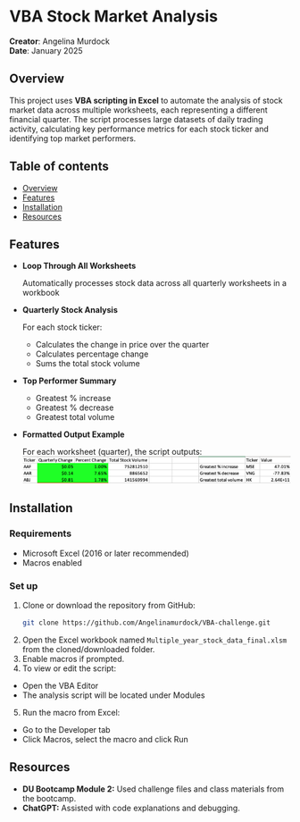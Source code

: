 # VBA Stock Market Analysis
**Creator**: Angelina Murdock  
**Date**: January 2025

## Overview
This project uses **VBA scripting in Excel** to automate the analysis of stock market data across multiple worksheets, each representing a different financial quarter. The script processes large datasets of daily trading activity, calculating key performance metrics for each stock ticker and identifying top market performers.

## Table of contents
- [Overview](#overview)
- [Features](#features)
- [Installation](#installation)
- [Resources](#resources)

## Features
- **Loop Through All Worksheets**

    Automatically processes stock data across all quarterly worksheets in a workbook

- **Quarterly Stock Analysis**

    For each stock ticker:
    - Calculates the change in price over the quarter
    - Calculates percentage change
    - Sums the total stock volume

- **Top Performer Summary**
    - Greatest % increase
    - Greatest % decrease
    - Greatest total volume

- **Formatted Output Example**

    For each worksheet (quarter), the script outputs:
    ![Q1 Report](Images/Q1_output.png)

## Installation
### Requirements
- Microsoft Excel (2016 or later recommended)
- Macros enabled

### Set up
1. Clone or download the repository from GitHub:
    ``` bash
    git clone https://github.com/Angelinamurdock/VBA-challenge.git 
    ```
2. Open the Excel workbook named `Multiple_year_stock_data_final.xlsm` from the cloned/downloaded folder.
3. Enable macros if prompted.
4. To view or edit the script:
- Open the VBA Editor
- The analysis script will be located under Modules
5. Run the macro from Excel:
- Go to the Developer tab
- Click Macros, select the macro and click Run


## Resources
- **DU Bootcamp Module 2:** Used challenge files and class materials from the bootcamp.
- **ChatGPT:** Assisted with code explanations and debugging.
